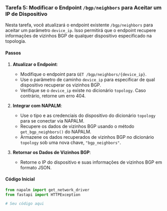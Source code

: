 ### Tarefa 5: Modificar o Endpoint `/bgp/neighbors` para Aceitar um IP de Dispositivo

Nesta tarefa, você atualizará o endpoint existente `/bgp/neighbors` para aceitar um parâmetro `device_ip`. Isso permitirá que o endpoint recupere informações de vizinhos BGP de qualquer dispositivo especificado na topologia.

#### Passos
1. **Atualizar o Endpoint**:
   - Modifique o endpoint para `GET /bgp/neighbors/{device_ip}`.
   - Use o parâmetro de caminho `device_ip` para especificar de qual dispositivo recuperar os vizinhos BGP.
   - Verifique se o `device_ip` existe no dicionário `topology`. Caso contrário, retorne um erro 404.

2. **Integrar com NAPALM**:
   - Use o tipo e as credenciais do dispositivo do dicionário `topology` para se conectar via NAPALM.
   - Recupere os dados de vizinhos BGP usando o método `get_bgp_neighbors()` do NAPALM.
   - Armazene os dados recuperados de vizinhos BGP no dicionário `topology` sob uma nova chave, `"bgp_neighbors"`.

3. **Retornar os Dados de Vizinhos BGP**:
   - Retorne o IP do dispositivo e suas informações de vizinhos BGP em formato JSON.

#### Código Inicial
```python
from napalm import get_network_driver
from fastapi import HTTPException

# Seu código aqui